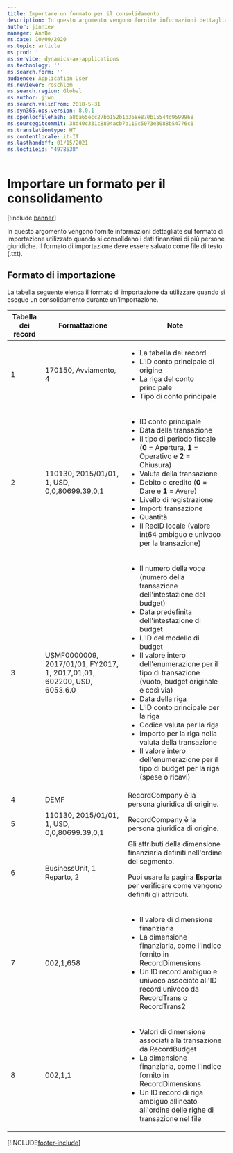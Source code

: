 ```yaml
---
title: Importare un formato per il consolidamento
description: In questo argomento vengono fornite informazioni dettagliate sul formato di importazione utilizzato quando si consolidano i dati finanziari di più persone giuridiche.
author: jinniew
manager: AnnBe
ms.date: 10/09/2020
ms.topic: article
ms.prod: ''
ms.service: dynamics-ax-applications
ms.technology: ''
ms.search.form: ''
audience: Application User
ms.reviewer: roschlom
ms.search.region: Global
ms.author: jiwo
ms.search.validFrom: 2018-5-31
ms.dyn365.ops.version: 8.0.1
ms.openlocfilehash: a8ba65ecc27bb152b1b368e870b15544d9599968
ms.sourcegitcommit: 38d40c331c8894acb7b119c5073e3088b54776c1
ms.translationtype: HT
ms.contentlocale: it-IT
ms.lasthandoff: 01/15/2021
ms.locfileid: "4978538"
---
```

# <a name="import-format-for-consolidation"></a>Importare un formato per il consolidamento

[!include [banner](../includes/banner.md)]

In questo argomento vengono fornite informazioni dettagliate sul formato di importazione utilizzato quando si consolidano i dati finanziari di più persone giuridiche. Il formato di importazione deve essere salvato come file di testo (.txt).

## <a name="import-format"></a>Formato di importazione

La tabella seguente elenca il formato di importazione da utilizzare quando si esegue un consolidamento durante un'importazione.

| Tabella dei record | Formattazione | Note |
|--------------|---------|-------|
| 1            | 170150, Avviamento, 4 | <ul><li>La tabella dei record</li><li>L'ID conto principale di origine</li><li>La riga del conto principale</li><li>Tipo di conto principale</li></ul> |
| 2            | 110130, 2015/01/01, 1, USD, 0,0,80699.39,0,1 | <ul><li>ID conto principale</li><li>Data della transazione</li><li>Il tipo di periodo fiscale (**0** = Apertura, **1** = Operativo e **2** = Chiusura)</li><li>Valuta della transazione</li><li>Debito o credito (**0** = Dare e **1** = Avere)</li><li>Livello di registrazione</li><li>Importi transazione</li><li>Quantità</li><li>Il RecID locale (valore int64 ambiguo e univoco per la transazione)</li></ul> |
| 3            | USMF0000009, 2017/01/01, FY2017, 1, 2017,01,01, 602200, USD, 6053.6.0 | <ul><li>Il numero della voce (numero della transazione dell'intestazione del budget)</li><li>Data predefinita dell'intestazione di budget</li><li>L'ID del modello di budget</li><li>Il valore intero dell'enumerazione per il tipo di transazione (vuoto, budget originale e così via)</li><li>Data della riga</li><li>L'ID conto principale per la riga</li><li>Codice valuta per la riga</li><li>Importo per la riga nella valuta della transazione</li><li>Il valore intero dell'enumerazione per il tipo di budget per la riga (spese o ricavi)</li></ul> |
| 4            | DEMF | RecordCompany è la persona giuridica di origine. |
| 5            | 110130, 2015/01/01, 1, USD, 0,0,80699.39,0,1 | RecordCompany è la persona giuridica di origine. |
| 6            | BusinessUnit, 1 Reparto, 2 | Gli attributi della dimensione finanziaria definiti nell'ordine del segmento.<p>Puoi usare la pagina **Esporta** per verificare come vengono definiti gli attributi.</p> |
| 7            | 002,1,658 | <ul><li>Il valore di dimensione finanziaria</li><li>La dimensione finanziaria, come l'indice fornito in RecordDimensions</li><li>Un ID record ambiguo e univoco associato all'ID record univoco da RecordTrans o RecordTrans2</li></ul> |
| 8            | 002,1,1 | <ul><li>Valori di dimensione associati alla transazione da RecordBudget</li><li>La dimensione finanziaria, come l'indice fornito in RecordDimensions</li><li>Un ID record di riga ambiguo allineato all'ordine delle righe di transazione nel file</li></ul> |


[!INCLUDE[footer-include](../../includes/footer-banner.md)]